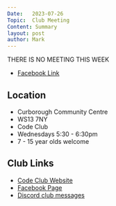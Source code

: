 ```yaml
---
Date:   2023-07-26
Topic:  Club Meeting
Content: Summary
layout: post
author: Mark
---
```

THERE IS NO MEETING THIS WEEK



* [Facebook Link](https://www.facebook.com/720665616418529/posts/792621659222924)

## Location

* Curborough Community Centre
* WS13 7NY
* Code Club
* Wednesdays 5:30 - 6:30pm
* 7 - 15 year olds welcome

## Club Links

* [Code Club Website](https://lichfield-code-club.github.io/)
* [Facebook Page](https://www.facebook.com/LichfieldCoders)
* [Discord club messages](https://discord.gg/szz6xGK)
